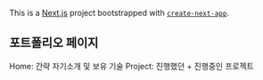 This is a [Next.js](https://nextjs.org/) project bootstrapped with [`create-next-app`](https://github.com/vercel/next.js/tree/canary/packages/create-next-app).

## 포트폴리오 페이지

Home: 간략 자기소개 및 보유 기술
Project: 진행했던 + 진행중인 프로젝트
